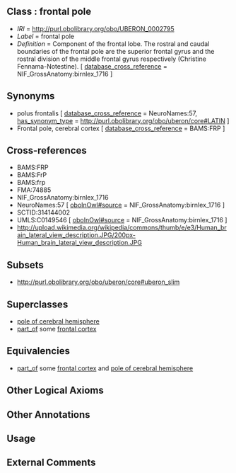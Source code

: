 
## Class : frontal pole

 * *IRI* = http://purl.obolibrary.org/obo/UBERON_0002795
 * *Label* = frontal pole
 * *Definition* = Component of the frontal lobe.  The rostral and caudal boundaries of the frontal pole are the superior frontal gyrus and the rostral division of the middle frontal gyrus respectively (Christine Fennama-Notestine). [ [database_cross_reference](../../ef/oboInOwl#hasDbXref.md) = NIF_GrossAnatomy:birnlex_1716 ]

## Synonyms

 * polus frontalis [ [database_cross_reference](../../ef/oboInOwl#hasDbXref.md) = NeuroNames:57, [has_synonym_type](../../pe/oboInOwl#hasSynonymType.md) = http://purl.obolibrary.org/obo/uberon/core#LATIN ]
 * Frontal pole, cerebral cortex [ [database_cross_reference](../../ef/oboInOwl#hasDbXref.md) = BAMS:FRP ]

## Cross-references

 * BAMS:FRP
 * BAMS:FrP
 * BAMS:frp
 * FMA:74885
 * NIF_GrossAnatomy:birnlex_1716
 * NeuroNames:57 [ [oboInOwl#source](../../ce/oboInOwl#source.md) = NIF_GrossAnatomy:birnlex_1716 ]
 * SCTID:314144002
 * UMLS:C0149546 [ [oboInOwl#source](../../ce/oboInOwl#source.md) = NIF_GrossAnatomy:birnlex_1716 ]
 * http://upload.wikimedia.org/wikipedia/commons/thumb/e/e3/Human_brain_lateral_view_description.JPG/200px-Human_brain_lateral_view_description.JPG

## Subsets

 * http://purl.obolibrary.org/obo/uberon/core#uberon_slim

## Superclasses

 * [pole of cerebral hemisphere](../../UBERON/99/UBERON_0009899.md)
 * [part_of](../../BFO/50/BFO_0000050.md) some [frontal cortex](../../UBERON/70/UBERON_0001870.md)

## Equivalencies

 * [part_of](../../BFO/50/BFO_0000050.md) some [frontal cortex](../../UBERON/70/UBERON_0001870.md) and [pole of cerebral hemisphere](../../UBERON/99/UBERON_0009899.md)

## Other Logical Axioms


## Other Annotations


## Usage


## External Comments

